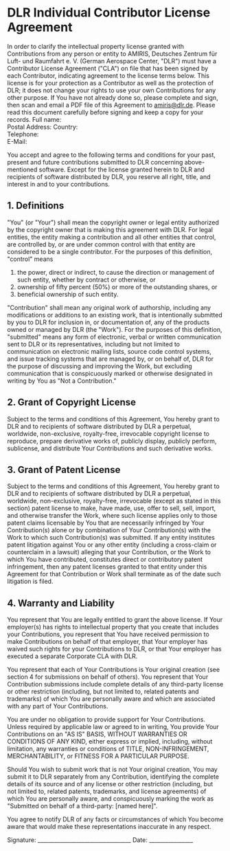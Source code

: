 # DLR Individual Contributor License Agreement
In order to clarify the intellectual property license granted with Contributions from any person or entity to AMIRIS, Deutsches Zentrum für Luft- und Raumfahrt e. V. (German Aerospace Center, "DLR") must have a Contributor License Agreement ("CLA") on file that has been signed by each Contributor, indicating agreement to the license terms below. 
This license is for your protection as a Contributor as well as the protection of DLR; it does not change your rights to use your own Contributions for any other purpose.
If You have not already done so, please complete and sign, then scan and email a PDF file of this Agreement to amiris@dlr.de.
Please read this document carefully before signing and keep a copy for your records.
Full name:	
Postal Address:	
Country:	
Telephone:	
E-Mail:	

You accept and agree to the following terms and conditions for your past, present and future contributions submitted to DLR concerning above-mentioned software. 
Except for the license granted herein to DLR and recipients of software distributed by DLR, you reserve all right, title, and interest in and to your contributions.
## 1. Definitions
"You" (or "Your") shall mean the copyright owner or legal entity authorized by the copyright owner that is making this agreement with DLR. 
For legal entities, the entity making a contribution and all other entities that control, are controlled by, or are under common control with that entity are considered to be a single contributor. 
For the purposes of this definition, "control" means 
1. the power, direct or indirect, to cause the direction or management of such entity, whether by contract or otherwise, or 
2. ownership of fifty percent (50%) or more of the outstanding shares, or 
3. beneficial ownership of such entity.

"Contribution" shall mean any original work of authorship, including any modifications or additions to an existing work, that is intentionally submitted by you to DLR for inclusion in, or documentation of, any of the products owned or managed by DLR (the "Work").
For the purposes of this definition, "submitted" means any form of electronic, verbal or written communication sent to DLR or its representatives, including but not limited to communication on electronic mailing lists, source code control systems, and issue tracking systems that are managed by, or on behalf of, DLR for the purpose of discussing and improving the Work, but excluding communication that is conspicuously marked or otherwise designated in writing by You as "Not a Contribution."

## 2. Grant of Copyright License
Subject to the terms and conditions of this Agreement, You hereby grant to DLR and to recipients of software distributed by DLR a perpetual, worldwide, non-exclusive, royalty-free, irrevocable copyright license to reproduce, prepare derivative works of, publicly display, publicly perform, sublicense, and distribute Your Contributions and such derivative works.

## 3. Grant of Patent License
Subject to the terms and conditions of this Agreement, You hereby grant to DLR and to recipients of software distributed by DLR a perpetual, worldwide, non-exclusive, royalty-free, irrevocable (except as stated in this section) patent license to make, have made, use, offer to sell, sell, import, and otherwise transfer the Work, where such license applies only to those patent claims licensable by You that are necessarily infringed by Your Contribution(s) alone or by combination of Your Contribution(s) with the Work to which such Contribution(s) was submitted. 
If any entity institutes patent litigation against You or any other entity (including a cross-claim or counterclaim in a lawsuit) alleging that your Contribution, or the Work to which You have contributed, constitutes direct or contributory patent infringement, then any patent licenses granted to that entity under this Agreement for that Contribution or Work shall terminate as of the date such litigation is filed.

## 4. Warranty and Liability
You represent that You are legally entitled to grant the above license. 
If Your employer(s) has rights to intellectual property that you create that includes your Contributions, you represent that You have received permission to make Contributions on behalf of that employer, that Your employer has waived such rights for your Contributions to DLR, or that Your employer has executed a separate Corporate CLA with DLR.

You represent that each of Your Contributions is Your original creation (see section 4 for submissions on behalf of others). 
You represent that Your Contribution submissions include complete details of any third-party license or other restriction (including, but not limited to, related patents and trademarks) of which You are personally aware and which are associated with any part of Your Contributions.

You are under no obligation to provide support for Your Contributions. 
Unless required by applicable law or agreed to in writing, You provide Your Contributions on an "AS IS" BASIS, WITHOUT WARRANTIES OR CONDITIONS OF ANY KIND, either express or implied, including, without limitation, any warranties or conditions of TITLE, NON-INFRINGEMENT, MERCHANTABILITY, or FITNESS FOR A PARTICULAR PURPOSE.

Should You wish to submit work that is not Your original creation, You may submit it to DLR separately from any Contribution, identifying the complete details of its source and of any license or other restriction (including, but not limited to, related patents, trademarks, and license agreements) of which You are personally aware, and conspicuously marking the work as "Submitted on behalf of a third-party: [named here]".

You agree to notify DLR of any facts or circumstances of which You become aware that would make these representations inaccurate in any respect.

Signature: __________________________________ Date: ________________


